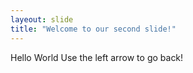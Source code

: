 ```yaml
---
layeout: slide
title: "Welcome to our second slide!"
---
```

Hello World
Use the left arrow to go back!
